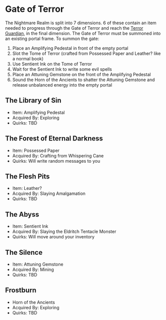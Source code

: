 # Gate of Terror
The Nightmare Realm is split into 7 dimensions. 6 of these contain an item needed to progress through the Gate of Terror and reach the [Terror Guardian](terror_guardian.md), in the final dimension. The Gate of Terror must be summoned into an existing portal frame. To summon the gate:

1. Place an Amplifying Pedestal in front of the empty portal
2. Slot the Tome of Terror (crafted from Possessed Paper and Leather? like a normal book)
3. Use Sentient Ink on the Tome of Terror
4. Wait for the Sentient Ink to write some evil spells
5. Place an Attuning Gemstone on the front of the Amplifying Pedestal
6. Sound the Horn of the Ancients to shatter the Attuning Gemstone and release unbalanced energy into the empty portal

## The Library of Sin
  - Item: Amplifying Pedestal
  - Acquired By: Exploring
  - Quirks: TBD

## The Forest of Eternal Darkness
  - Item: Possessed Paper
  - Acquired By: Crafting from Whispering Cane
  - Quirks: Will write random messages to you

## The Flesh Pits
  - Item: Leather?
  - Acquired By: Slaying Amalgamation
  - Quirks: TBD

## The Abyss
  - Item: Sentient Ink
  - Acquired By: Slaying the Eldritch Tentacle Monster
  - Quirks: Will move around your inventory

## The Silence
  - Item: Attuning Gemstone
  - Acquired By: Mining
  - Quirks: TBD

## Frostburn
  - Horn of the Ancients
  - Acquired By: Exploring
  - Quirks: TBD